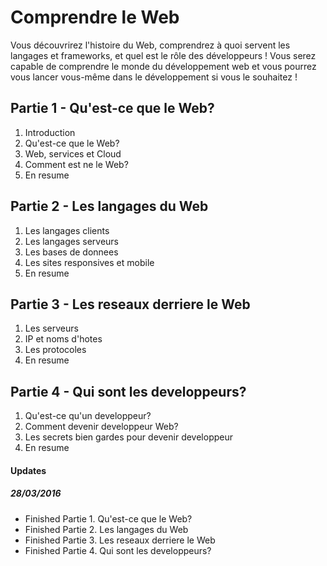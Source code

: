 # Comprendre le Web

Vous découvrirez l'histoire du Web, comprendrez à quoi servent les langages et frameworks, et quel est le rôle des développeurs ! Vous serez capable de comprendre le monde du développement web et vous pourrez vous lancer vous-même dans le développement si vous le souhaitez !

## Partie 1 - Qu'est-ce que le Web?
1. Introduction
2. Qu'est-ce que le Web?
3. Web, services et Cloud
4. Comment est ne le Web?
5. En resume

## Partie 2 - Les langages du Web
1. Les langages clients
2. Les langages serveurs
3. Les bases de donnees
4. Les sites responsives et mobile
5. En resume

## Partie 3 - Les reseaux derriere le Web
1. Les serveurs
2. IP et noms d'hotes
3. Les protocoles
4. En resume

## Partie 4 - Qui sont les developpeurs?
1. Qu'est-ce qu'un developpeur?
2. Comment devenir developpeur Web?
3. Les secrets bien gardes pour devenir developpeur
4. En resume

#### Updates
##### 28/03/2016
- Finished Partie 1. Qu'est-ce que le Web?
- Finished Partie 2. Les langages du Web
- Finished Partie 3. Les reseaux derriere le Web
- Finished Partie 4. Qui sont les developpeurs?
